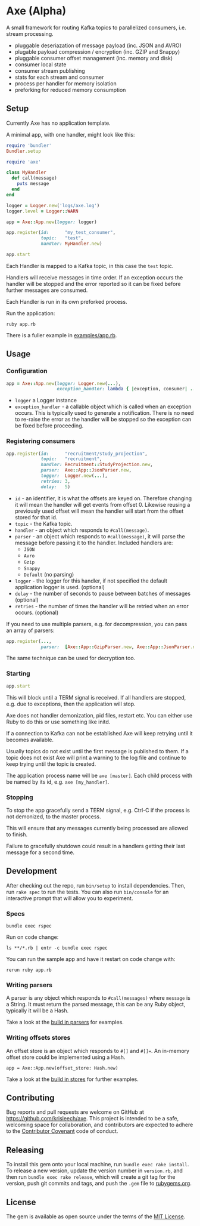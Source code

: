 # Axe (Alpha)

A small framework for routing Kafka topics to parallelized consumers, i.e.
stream processing.

* pluggable deseriazation of message payload (inc. JSON and AVRO)
* plugable payload compression / encryption (inc. GZIP and Snappy)
* pluggable consumer offset management (inc. memory and disk)
* consumer local state
* consumer stream publishing
* stats for each stream and consumer
* process per handler for memory isolation
* preforking for reduced memory consumption

## Setup

Currently Axe has no application template.

A minimal app, with one handler, might look like this:

```ruby
require 'bundler'
Bundler.setup

require 'axe'

class MyHandler
  def call(message)
    puts message
  end
end

logger = Logger.new('logs/axe.log')
logger.level = Logger::WARN

app = Axe::App.new(logger: logger)

app.register(id:      "my_test_consumer",
             topic:   "test",
             handler: MyHandler.new)

app.start
```

Each Handler is mapped to a Kafka topic, in this case the `test` topic.

Handlers will receive messages in time order. If an exception
occurs the handler will be stopped and the error reported so it can be fixed before further
messages are consumed.

Each Handler is run in its own preforked process.

Run the application:

```
ruby app.rb
```

There is a fuller example in [examples/app.rb](https://github.com/krisleech/axe/tree/master/examples).

## Usage

### Configuration

```ruby
app = Axe::App.new(logger: Logger.new(...),
                   exception_handler: lambda { |exception, consumer| ... })
```

* `logger` a Logger instance
* `exception_handler` - a callable object which is called when an exception occurs. This is typically used to generate a notification. There is no need to re-raise the error as the handler will be stopped so the exception can be fixed before proceeding.


### Registering consumers

```ruby
app.register(id:      "recruitment/study_projection",
             topic:   "recruitment",
             handler: Recruitment::StudyProjection.new,
             parser:  Axe::App::JsonParser.new,
             logger:  Logger.new(...),
             retries: 3,
             delay:   5)
```

* `id` - an identifier, it is what the offsets are keyed on. Therefore
  changing it will mean the handler will get events from offset 0. Likewise
  reusing a previously used offset will mean the handler will start from the
  offset stored for that id.
* `topic` - the Kafka topic.
* `handler` - an object which responds to `#call(message)`.
* `parser` - an object which responds to `#call(message)`, it will parse the
  message before passing it to the handler.
    Included handlers are:
    * `JSON`
    * `Avro`
    * `Gzip`
    * `Snappy`
    * `Default` (no parsing)
* `logger` - the logger for this handler, if not specified the default
  application logger is used. (optional)
* `delay` - the number of seconds to pause between batches of messages (optional)
* `retries` - the number of times the handler will be retried when an error
  occurs. (optional)

If you need to use multiple parsers, e.g. for decompression, you can pass
an array of parsers:

```ruby
app.register(...,
             parser:  [Axe::App::GzipParser.new, Axe::App::JsonParser.new])
```

The same technique can be used for decryption too.

### Starting

```ruby
app.start
```

This will block until a TERM signal is received. If all handlers are stopped, e.g. due to exceptions, then the application will stop.

Axe does not handler demonization, pid files, restart etc. You can either use Ruby to do this or use something like initd.

If a connection to Kafka can not be established Axe will keep retrying until it becomes available.

Usually topics do not exist until the first message is published to them. If a topic does not exist Axe will print a warning to the log file and continue to keep trying until the topic is created.

The application process name will be `axe [master]`. Each child process with be named by its id, e.g. `axe [my_handler]`.

### Stopping

To stop the app gracefully send a TERM signal, e.g. Ctrl-C if the process is not demonized, to the master process.

This will ensure that any messages currently being
processed are allowed to finish.

Failure to gracefully shutdown could result in a handlers getting their last
message for a second time.

## Development

After checking out the repo, run `bin/setup` to install dependencies. Then, run `rake spec` to run the tests. You can also run `bin/console` for an interactive prompt that will allow you to experiment.

### Specs

```
bundle exec rspec
```

Run on code change:

```
ls **/*.rb | entr -c bundle exec rspec
```

You can run the sample app and have it restart on code change with:

```
rerun ruby app.rb
```

### Writing parsers

A parser is any object which responds to `#call(messages)` where `message` is a
String. It must return the parsed message, this can be any Ruby object,
typically it will be a Hash.

Take a look at the [build in parsers](https://github.com/krisleech/axe/tree/master/lib/axe/app/parsers) for examples.

### Writing offsets stores

An offset store is an object which responds to `#[]` and `#[]=`. An in-memory
offset store could be implemented using a Hash.

```
app = Axe::App.new(offset_store: Hash.new)
```

Take a look at the [build in stores](https://github.com/krisleech/axe/tree/master/lib/axe/app/offset_stores)
for further examples.

## Contributing

Bug reports and pull requests are welcome on GitHub at https://github.com/krisleech/axe. This project is intended to be a safe, welcoming space for collaboration, and contributors are expected to adhere to the [Contributor Covenant](contributor-covenant.org) code of conduct.

## Releasing

To install this gem onto your local machine, run `bundle exec rake install`. To release a new version, update the version number in `version.rb`, and then run `bundle exec rake release`, which will create a git tag for the version, push git commits and tags, and push the `.gem` file to [rubygems.org](https://rubygems.org).

## License

The gem is available as open source under the terms of the [MIT License](http://opensource.org/licenses/MIT).

